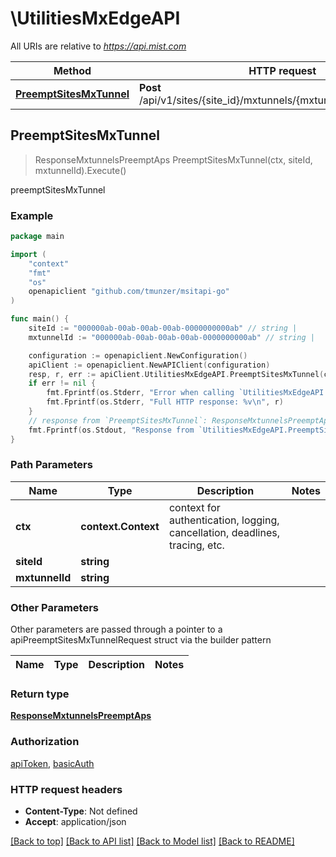 # \UtilitiesMxEdgeAPI

All URIs are relative to *https://api.mist.com*

Method | HTTP request | Description
------------- | ------------- | -------------
[**PreemptSitesMxTunnel**](UtilitiesMxEdgeAPI.md#PreemptSitesMxTunnel) | **Post** /api/v1/sites/{site_id}/mxtunnels/{mxtunnel_id}/preempt_aps | preemptSitesMxTunnel



## PreemptSitesMxTunnel

> ResponseMxtunnelsPreemptAps PreemptSitesMxTunnel(ctx, siteId, mxtunnelId).Execute()

preemptSitesMxTunnel



### Example

```go
package main

import (
	"context"
	"fmt"
	"os"
	openapiclient "github.com/tmunzer/msitapi-go"
)

func main() {
	siteId := "000000ab-00ab-00ab-00ab-0000000000ab" // string | 
	mxtunnelId := "000000ab-00ab-00ab-00ab-0000000000ab" // string | 

	configuration := openapiclient.NewConfiguration()
	apiClient := openapiclient.NewAPIClient(configuration)
	resp, r, err := apiClient.UtilitiesMxEdgeAPI.PreemptSitesMxTunnel(context.Background(), siteId, mxtunnelId).Execute()
	if err != nil {
		fmt.Fprintf(os.Stderr, "Error when calling `UtilitiesMxEdgeAPI.PreemptSitesMxTunnel``: %v\n", err)
		fmt.Fprintf(os.Stderr, "Full HTTP response: %v\n", r)
	}
	// response from `PreemptSitesMxTunnel`: ResponseMxtunnelsPreemptAps
	fmt.Fprintf(os.Stdout, "Response from `UtilitiesMxEdgeAPI.PreemptSitesMxTunnel`: %v\n", resp)
}
```

### Path Parameters


Name | Type | Description  | Notes
------------- | ------------- | ------------- | -------------
**ctx** | **context.Context** | context for authentication, logging, cancellation, deadlines, tracing, etc.
**siteId** | **string** |  | 
**mxtunnelId** | **string** |  | 

### Other Parameters

Other parameters are passed through a pointer to a apiPreemptSitesMxTunnelRequest struct via the builder pattern


Name | Type | Description  | Notes
------------- | ------------- | ------------- | -------------



### Return type

[**ResponseMxtunnelsPreemptAps**](ResponseMxtunnelsPreemptAps.md)

### Authorization

[apiToken](../README.md#apiToken), [basicAuth](../README.md#basicAuth)

### HTTP request headers

- **Content-Type**: Not defined
- **Accept**: application/json

[[Back to top]](#) [[Back to API list]](../README.md#documentation-for-api-endpoints)
[[Back to Model list]](../README.md#documentation-for-models)
[[Back to README]](../README.md)

